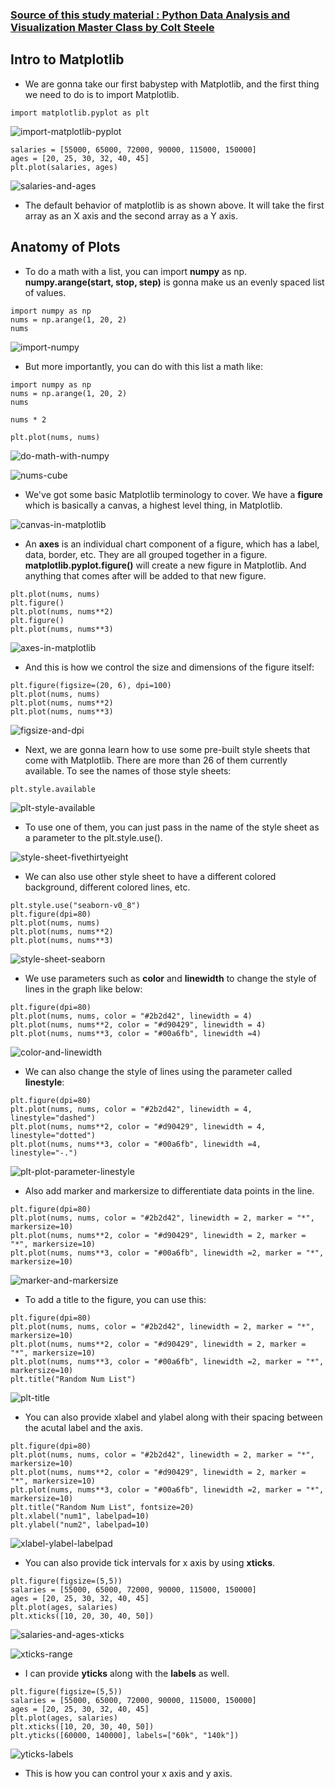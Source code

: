 ### [Source of this study material : Python Data Analysis and Visualization Master Class by Colt Steele](https://www.udemy.com/course/python-data-analysis-visualization/)


## Intro to Matplotlib

- We are gonna take our first babystep with Matplotlib, and the first thing we need to do is to import Matplotlib.


```
import matplotlib.pyplot as plt
```

![import-matplotlib-pyplot](/pictures/python/matplotlib/import-matplotlib-pyplot.PNG "import matplotlib pyplot")


```
salaries = [55000, 65000, 72000, 90000, 115000, 150000]
ages = [20, 25, 30, 32, 40, 45]
plt.plot(salaries, ages)
```

![salaries-and-ages](/pictures/python/matplotlib/salaries-and-ages.PNG "salaries and ages")


- The default behavior of matplotlib is as shown above. It will take the first array as an X axis and the second array as a Y axis.



## Anatomy of Plots

- To do a math with a list, you can import **numpy** as np. **numpy.arange(start, stop, step)** is gonna make us an evenly spaced list of values.


```
import numpy as np
nums = np.arange(1, 20, 2)
nums
```


![import-numpy](/pictures/python/matplotlib/import-numpy.PNG "import numpy")


- But more importantly, you can do with this list a math like:


```
import numpy as np
nums = np.arange(1, 20, 2)
nums

nums * 2

plt.plot(nums, nums)
```


![do-math-with-numpy](/pictures/python/matplotlib/do-math-with-numpy.PNG "do math with numpy")


![nums-cube](/pictures/python/matplotlib/nums-cube.PNG "nums cube")


- We've got some basic Matplotlib terminology to cover. We have a **figure** which is basically a canvas, a highest level thing, in Matplotlib. 


![canvas-in-matplotlib](/pictures/python/matplotlib/canvas-in-matplotlib.PNG "canvas in matplotlib")


- An **axes** is an individual chart component of a figure, which has a label, data, border, etc. They are all grouped together in a figure. **matplotlib.pyplot.figure()** will create a new figure in Matplotlib. And anything that comes after will be added to that new figure.


```
plt.plot(nums, nums)
plt.figure()
plt.plot(nums, nums**2)
plt.figure()
plt.plot(nums, nums**3)
```


![axes-in-matplotlib](/pictures/python/matplotlib/axes-in-matplotlib.PNG "axes in matplotlib")


- And this is how we control the size and dimensions of the figure itself:


```
plt.figure(figsize=(20, 6), dpi=100)
plt.plot(nums, nums)
plt.plot(nums, nums**2)
plt.plot(nums, nums**3)
```


![figsize-and-dpi](/pictures/python/matplotlib/figsize-and-dpi.PNG "figsize and dpi")


- Next, we are gonna learn how to use some pre-built style sheets that come with Matplotlib. There are more than 26 of them currently available. To see the names of those style sheets:


```
plt.style.available
```


![plt-style-available](/pictures/python/matplotlib/plt-style-available.PNG "plt style available")


- To use one of them, you can just pass in the name of the style sheet as a parameter to the plt.style.use().


![style-sheet-fivethirtyeight](/pictures/python/matplotlib/style-sheet-fivethirtyeight.PNG "style sheet fivethirtyeight")


- We can also use other style sheet to have a different colored background, different colored lines, etc.


```
plt.style.use("seaborn-v0_8")
plt.figure(dpi=80)
plt.plot(nums, nums)
plt.plot(nums, nums**2)
plt.plot(nums, nums**3)
```


![style-sheet-seaborn](/pictures/python/matplotlib/style-sheet-seaborn.PNG "style sheet seaborn")


- We use parameters such as **color** and **linewidth** to change the style of lines in the graph like below:


```
plt.figure(dpi=80)
plt.plot(nums, nums, color = "#2b2d42", linewidth = 4)
plt.plot(nums, nums**2, color = "#d90429", linewidth = 4)
plt.plot(nums, nums**3, color = "#00a6fb", linewidth =4)
```


![color-and-linewidth](/pictures/python/matplotlib/color-and-linewidth.PNG "color and linewidth")


- We can also change the style of lines using the parameter called **linestyle**:


```
plt.figure(dpi=80)
plt.plot(nums, nums, color = "#2b2d42", linewidth = 4, linestyle="dashed")
plt.plot(nums, nums**2, color = "#d90429", linewidth = 4, linestyle="dotted")
plt.plot(nums, nums**3, color = "#00a6fb", linewidth =4, linestyle="-.")
```


![plt-plot-parameter-linestyle](/pictures/python/matplotlib/parameter-linestyle.PNG "parameter linestyle")


- Also add marker and markersize to differentiate data points in the line.


```
plt.figure(dpi=80)
plt.plot(nums, nums, color = "#2b2d42", linewidth = 2, marker = "*", markersize=10)
plt.plot(nums, nums**2, color = "#d90429", linewidth = 2, marker = "*", markersize=10)
plt.plot(nums, nums**3, color = "#00a6fb", linewidth =2, marker = "*", markersize=10)
```


![marker-and-markersize](/pictures/python/matplotlib/marker-and-markersize.PNG "marker and markersize")


- To add a title to the figure, you can use this:


```
plt.figure(dpi=80)
plt.plot(nums, nums, color = "#2b2d42", linewidth = 2, marker = "*", markersize=10)
plt.plot(nums, nums**2, color = "#d90429", linewidth = 2, marker = "*", markersize=10)
plt.plot(nums, nums**3, color = "#00a6fb", linewidth =2, marker = "*", markersize=10)
plt.title("Random Num List")
```

![plt-title](/pictures/python/matplotlib/plt-title.PNG "plt title")


- You can also provide xlabel and ylabel along with their spacing between the acutal label and the axis.


```
plt.figure(dpi=80)
plt.plot(nums, nums, color = "#2b2d42", linewidth = 2, marker = "*", markersize=10)
plt.plot(nums, nums**2, color = "#d90429", linewidth = 2, marker = "*", markersize=10)
plt.plot(nums, nums**3, color = "#00a6fb", linewidth =2, marker = "*", markersize=10)
plt.title("Random Num List", fontsize=20)
plt.xlabel("num1", labelpad=10)
plt.ylabel("num2", labelpad=10)
```


![xlabel-ylabel-labelpad](/pictures/python/matplotlib/xlabel-ylabel-labelpad.PNG "xlabel-ylabel-labelpad")


- You can also provide tick intervals for x axis by using **xticks**.


```
plt.figure(figsize=(5,5))
salaries = [55000, 65000, 72000, 90000, 115000, 150000]
ages = [20, 25, 30, 32, 40, 45]
plt.plot(ages, salaries)
plt.xticks([10, 20, 30, 40, 50])
```


![salaries-and-ages-xticks](/pictures/python/matplotlib/salaries-and-ages-xticks.PNG "salaries and ages xticks")


![xticks-range](/pictures/python/matplotlib/xticks-range.PNG "xticks range")


- I can provide **yticks** along with the **labels** as well.


```
plt.figure(figsize=(5,5))
salaries = [55000, 65000, 72000, 90000, 115000, 150000]
ages = [20, 25, 30, 32, 40, 45]
plt.plot(ages, salaries)
plt.xticks([10, 20, 30, 40, 50])
plt.yticks([60000, 140000], labels=["60k", "140k"])
```


![yticks-labels](/pictures/python/matplotlib/yticks-labels.PNG "yticks-labels")


- This is how you can control your x axis and y axis.



